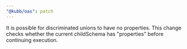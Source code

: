 ```yaml
---
"@kubb/oas": patch
---
```


It is possible for discriminated unions to have no properties. This change checks whether the current childSchema has "properties" before continuing execution.
